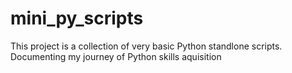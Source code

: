 # mini_py_scripts
This project is a collection of very basic Python standlone scripts.
Documenting my journey of Python skills aquisition
